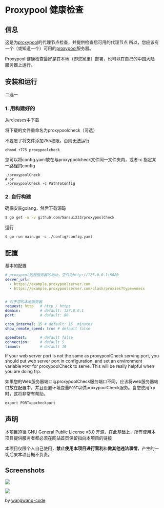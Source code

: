 # Proxypool 健康检查

## 信息

这是为[proxypool](https://github.com/sansui233/proxypool)的代理节点检查，并提供检查后可用的代理节点
所以，您应该有一个（或知道一个）可用的[proxypool](https://github.com/sansui233/proxypool)服务器。

Proxypool 健康检查最好是在本地（即您家里）部署，也可以在自己的中国大陆服务器上运行。

## 安装和运行

二选一

### 1. 用构建好的

从[releases](https://github.com/Sansui233/proxypoolCheck/releases)中下载

将下载的文件重命名为proxypoolcheck（可选）

不要忘了将文件添加755权限，否则无法运行

```
chmod +775 proxypoolcheck
```

您可以将config.yaml放在与proxypoolcheck文件同一文件夹内，或者-c 指定某一路径的config

```shell
./proxypoolCheck
# or
./proxypoolCheck -c PathToConfig
```

### 2. 自行构建

确保安装golang，然后下载源码
```sh
$ go get -u -v github.com/Sansui233/proxypoolCheck
```

运行
```shell script
$ go run main.go -c ./config/config.yaml
```

## 配置

基本的配置

```yaml
# proxypool远程服务器的地址，空白为http://127.0.0.1:8080
server_url:
  - https://example.proxypoolserver.com
  - https://example.proxypoolserver.com/clash/proxies?type=vmess


# 对于您的本地服务器
request: http   # http / https
domain:         # default: 127.0.0.1
port:           # default: 80

cron_interval: 15 # default: 15  minutes
show_remote_speed: true # default false

speedtest:      # default false
connection:     # default 5
timout:         # default 10
```

If your web server port is not the same as proxypoolCheck serving port, you should put web server port in configuration, and set an environment variable `PORT` for proxypoolCheck to serve. This will be really helpful when you are doing frp.

如果您的Web服务器端口与proxypoolCheck服务端口不同，应该将web服务器端口放在配置中，并且设置环境变量`PORT`以供proxypoolCheck服务。当您使用frp时，这将非常有帮助。

```
export PORT=ppcheckport
```

## 声明

本项目遵循 GNU General Public License v3.0 开源，在此基础上，所有使用本项目提供服务者都必须在网站首页保留指向本项目的链接

本项目仅限个人自己使用，**禁止使用本项目进行营利**和**做其他违法事情**，产生的一切后果本项目概不负责。

## Screenshots

![](doc/1.png)

![](doc/2.png)

by [wangwang-code](https://github.com/wangwang-code)

